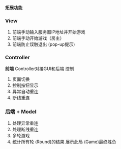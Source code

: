 #### 拓展功能

### **View**

1.  前端手动输入服务器IP地址并开始游戏
2.  前端手动开始游戏（房主）
3.  前端防止误触退出 (pop-up提示)

### **Controller**

**前端** Controller对接GUI和后端 控制

1. 页面切换
2. 控制按钮显示
3. 异常自动重连
4. 断线重连



### **后端** + **Model**

1. 处理异常重连
2. 处理断线重连
3. 多轮游戏
4.  统计所有轮 (Round)的结果 展示此局 (Game)最终胜负

